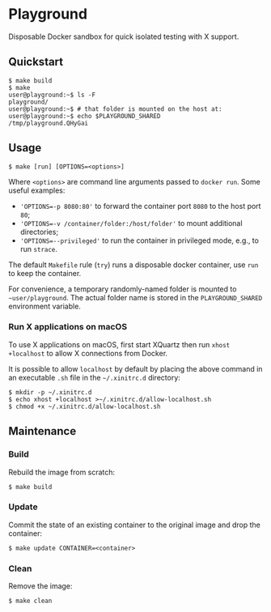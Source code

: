 # Playground

Disposable Docker sandbox for quick isolated testing with X support.

## Quickstart

```console
$ make build
$ make
user@playground:~$ ls -F
playground/
user@playground:~$ # that folder is mounted on the host at:
user@playground:~$ echo $PLAYGROUND_SHARED
/tmp/playground.QHyGai
```

## Usage

```console
$ make [run] [OPTIONS=<options>]
```

Where `<options>` are command line arguments passed to `docker run`. Some useful examples:

- `'OPTIONS=-p 8080:80'` to forward the container port `8080` to the host port `80`;
- `'OPTIONS=-v /container/folder:/host/folder'` to mount additional directories;
- `'OPTIONS=--privileged'` to run the container in privileged mode, e.g., to run `strace`.

The default `Makefile` rule (`try`) runs a disposable docker container, use `run` to keep the container.

For convenience, a temporary randomly-named folder is mounted to `~user/playground`. The actual folder name is stored in the `PLAYGROUND_SHARED` environment variable.

### Run X applications on macOS

To use X applications on macOS, first start XQuartz then run `xhost +localhost` to allow X connections from Docker.

It is possible to allow `localhost` by default by placing the above command in an executable `.sh` file in the `~/.xinitrc.d` directory:

```console
$ mkdir -p ~/.xinitrc.d
$ echo xhost +localhost >~/.xinitrc.d/allow-localhost.sh
$ chmod +x ~/.xinitrc.d/allow-localhost.sh
```

## Maintenance

### Build

Rebuild the image from scratch:

```console
$ make build
```

### Update

Commit the state of an existing container to the original image and drop the container:

```console
$ make update CONTAINER=<container>
```

### Clean

Remove the image:

```console
$ make clean
```
